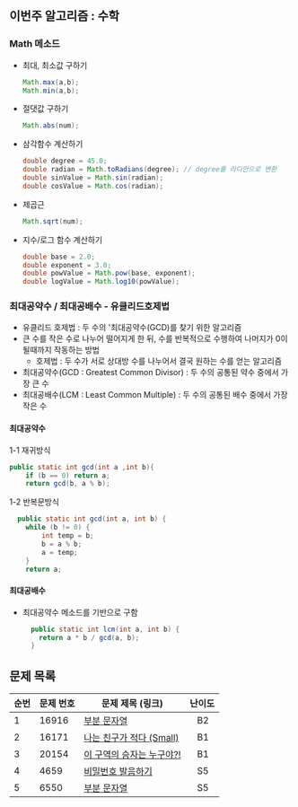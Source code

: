 ## 이번주 알고리즘 : 수학
### Math 메소드

- 최대, 최소값 구하기
  ```java
  Math.max(a,b);
  Math.min(a,b);
  ```
- 절댓값 구하기
  ```java
  Math.abs(num);
  ```
- 삼각함수 계산하기
  ```java
  double degree = 45.0;
  double radian = Math.toRadians(degree); // degree를 라디안으로 변환
  double sinValue = Math.sin(radian);
  double cosValue = Math.cos(radian);
  ```
- 제곱근
  ```java
  Math.sqrt(num);
  ```
- 지수/로그 함수 계산하기
  ```java
  double base = 2.0;
  double exponent = 3.0;
  double powValue = Math.pow(base, exponent);
  double logValue = Math.log10(powValue);
  ```

### 최대공약수 / 최대공배수 - 유클리드호제법

- 유클리드 호제법 : 두 수의 '최대공약수(GCD)를 찾기 위한 알고리즘
- 큰 수를 작은 수로 나누어 떨어지게 한 뒤, 수를 반복적으로 수행하여 나머지가 0이 될때까지 작동하는 방법
  - 호제법 : 두 수가 서로 상대방 수를 나누어서 결국 원하는 수를 얻는 알고리즘
- 최대공약수(GCD : Greatest Common Divisor) : 두 수의 공통된 약수 중에서 가장 큰 수
- 최대공배수(LCM : Least Common Multiple) : 두 수의 공통된 배수 중에서 가장 작은 수

#### 최대공약수
1-1 재귀방식
  ```java
  public static int gcd(int a ,int b){
      if (b == 0) return a;
      return gcd(b, a % b);
  ```
1-2 반복문방식
  ```java
    public static int gcd(int a, int b) {
      while (b != 0) {
          int temp = b;
          b = a % b;
          a = temp;
      }
      return a;
  ```
#### 최대공배수
- 최대공약수 메소드를 기반으로 구함
  ```java
    public static int lcm(int a, int b) {
      return a * b / gcd(a, b);
    }

## 문제 목록

| **순번** | **문제 번호** | **문제 제목 (링크)** | 난이도 | 
| -------- | -------- | -------- | --- | 
| 1 | 16916 | [부분 문자열](https://www.acmicpc.net/problem/16916) | &nbsp;&nbsp; B2 |
| 2 | 16171 | [나는 친구가 적다 (Small)](https://www.acmicpc.net/problem/16171) | &nbsp;&nbsp; B1 |
| 3 | 20154 | [이 구역의 승자는 누구야?!](https://www.acmicpc.net/problem/20154) | &nbsp;&nbsp; B1 |
| 4 | 4659 | [비밀번호 발음하기](https://www.acmicpc.net/problem/4659) | &nbsp;&nbsp; S5 |
| 5 | 6550 | [부분 문자열](https://www.acmicpc.net/problem/6550) | &nbsp;&nbsp; S5 |




  
